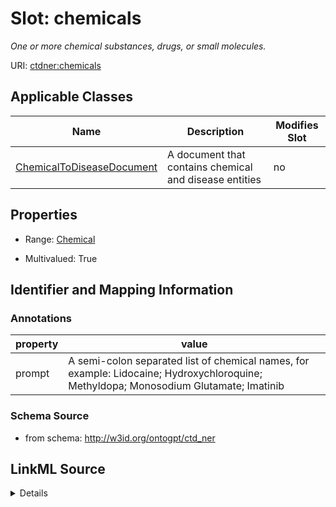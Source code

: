 

# Slot: chemicals


_One or more chemical substances, drugs, or small molecules._



URI: [ctdner:chemicals](http://w3id.org/ontogpt/ctd_nerchemicals)



<!-- no inheritance hierarchy -->





## Applicable Classes

| Name | Description | Modifies Slot |
| --- | --- | --- |
| [ChemicalToDiseaseDocument](ChemicalToDiseaseDocument.md) | A document that contains chemical and disease entities |  no  |







## Properties

* Range: [Chemical](Chemical.md)

* Multivalued: True





## Identifier and Mapping Information





### Annotations

| property | value |
| --- | --- |
| prompt | A semi-colon separated list of chemical names, for example: Lidocaine; Hydroxychloroquine; Methyldopa; Monosodium Glutamate; Imatinib |



### Schema Source


* from schema: http://w3id.org/ontogpt/ctd_ner




## LinkML Source

<details>
```yaml
name: chemicals
annotations:
  prompt:
    tag: prompt
    value: 'A semi-colon separated list of chemical names, for example: Lidocaine;
      Hydroxychloroquine; Methyldopa; Monosodium Glutamate; Imatinib'
description: One or more chemical substances, drugs, or small molecules.
from_schema: http://w3id.org/ontogpt/ctd_ner
rank: 1000
multivalued: true
alias: chemicals
owner: ChemicalToDiseaseDocument
domain_of:
- ChemicalToDiseaseDocument
range: Chemical

```
</details>